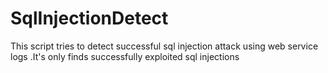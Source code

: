 # SqlInjectionDetect
This script tries to detect successful sql injection attack using web service logs .It's only finds successfully exploited sql injections
